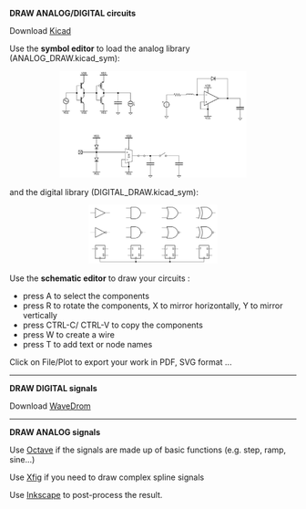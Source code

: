 **DRAW ANALOG/DIGITAL circuits**

Download [Kicad](https://github.com/KiCad)

Use the **symbol editor** to load the analog library (ANALOG_DRAW.kicad_sym):
<p align="center">
    <img src="img/Analog2.JPG" width="65%">
</p>
 and the digital library (DIGITAL_DRAW.kicad_sym):
<p align="center">
    <img src="img/Digital.jpeg" width="45%">
</p>


Use the **schematic editor** to draw your circuits :
*  press A to select the components 
*  press R to rotate the components, X to mirror horizontally, Y to mirror vertically 
*  press CTRL-C/ CTRL-V to copy the components 
*  press W to create a wire
*  press T to add text or node names  

Click on File/Plot to export your work in PDF, SVG format ... 

___________________________________________________________________
**DRAW DIGITAL signals** 

Download [WaveDrom](https://github.com/wavedrom/wavedrom)

___________________________________________________________________
**DRAW ANALOG signals** 

Use [Octave](https://github.com/gnu-octave) if the signals are made up of basic functions (e.g. step, ramp, sine...)

Use [Xfig](https://mcj.sourceforge.net/frm_introduction.html) if you need to draw complex spline signals 

Use [Inkscape](https://github.com/inkscape/inkscape) to post-process the result.
 
